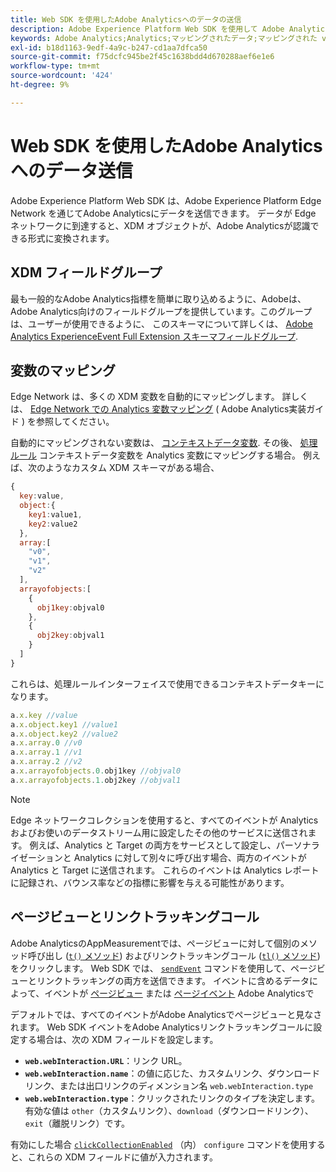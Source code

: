 ```yaml
---
title: Web SDK を使用したAdobe Analyticsへのデータの送信
description: Adobe Experience Platform Web SDK を使用して Adobe Analytics にデータを送信する方法について説明します。
keywords: Adobe Analytics;Analytics;マッピングされたデータ;マッピングされた var;
exl-id: b18d1163-9edf-4a9c-b247-cd1aa7dfca50
source-git-commit: f75dcfc945be2f45c1638bdd4d670288aef6e1e6
workflow-type: tm+mt
source-wordcount: '424'
ht-degree: 9%

---
```


# Web SDK を使用したAdobe Analyticsへのデータ送信

Adobe Experience Platform Web SDK は、Adobe Experience Platform Edge Network を通じてAdobe Analyticsにデータを送信できます。 データが Edge ネットワークに到達すると、XDM オブジェクトが、Adobe Analyticsが認識できる形式に変換されます。

## XDM フィールドグループ

最も一般的なAdobe Analytics指標を簡単に取り込めるように、Adobeは、Adobe Analytics向けのフィールドグループを提供しています。このグループは、ユーザーが使用できるように、 このスキーマについて詳しくは、 [Adobe Analytics ExperienceEvent Full Extension スキーマフィールドグループ](/help/xdm/field-groups/event/analytics-full-extension.md).

## 変数のマッピング

Edge Network は、多くの XDM 変数を自動的にマッピングします。 詳しくは、 [Edge Network での Analytics 変数マッピング](https://experienceleague.adobe.com/docs/analytics/implementation/aep-edge/variable-mapping.html?lang=ja) ( Adobe Analytics実装ガイド ) を参照してください。

自動的にマッピングされない変数は、 [コンテキストデータ変数](https://experienceleague.adobe.com/docs/analytics/implementation/vars/page-vars/contextdata.html?lang=ja). その後、 [処理ルール](https://experienceleague.adobe.com/docs/analytics/admin/admin-tools/manage-report-suites/edit-report-suite/report-suite-general/c-processing-rules/c-processing-rules-configuration/processing-rules-about.html) コンテキストデータ変数を Analytics 変数にマッピングする場合。 例えば、次のようなカスタム XDM スキーマがある場合、

```js
{
  key:value,
  object:{
    key1:value1,
    key2:value2
  },
  array:[
    "v0",
    "v1",
    "v2"
  ],
  arrayofobjects:[
    {
      obj1key:objval0
    },
    {
      obj2key:objval1
    }
  ]
}
```

これらは、処理ルールインターフェイスで使用できるコンテキストデータキーになります。

```javascript
a.x.key //value
a.x.object.key1 //value1
a.x.object.key2 //value2
a.x.array.0 //v0
a.x.array.1 //v1
a.x.array.2 //v2
a.x.arrayofobjects.0.obj1key //objval0
a.x.arrayofobjects.1.obj2key //objval1
```

>[!NOTE]
>
>Edge ネットワークコレクションを使用すると、すべてのイベントが Analytics およびお使いのデータストリーム用に設定したその他のサービスに送信されます。 例えば、Analytics と Target の両方をサービスとして設定し、パーソナライゼーションと Analytics に対して別々に呼び出す場合、両方のイベントが Analytics と Target に送信されます。 これらのイベントは Analytics レポートに記録され、バウンス率などの指標に影響を与える可能性があります。

## ページビューとリンクトラッキングコール

Adobe AnalyticsのAppMeasurementでは、ページビューに対して個別のメソッド呼び出し ([`t()` メソッド](https://experienceleague.adobe.com/docs/analytics/implementation/vars/functions/t-method.html)) およびリンクトラッキングコール ([`tl()` メソッド](https://experienceleague.adobe.com/docs/analytics/implementation/vars/functions/tl-method.html)) をクリックします。 Web SDK では、 [`sendEvent`](../commands/sendevent/overview.md) コマンドを使用して、ページビューとリンクトラッキングの両方を送信できます。 イベントに含めるデータによって、イベントが [ページビュー](https://experienceleague.adobe.com/docs/analytics/components/metrics/page-views.html?lang=ja) または [ページイベント](https://experienceleague.adobe.com/docs/analytics/components/metrics/page-events.html) Adobe Analyticsで

デフォルトでは、すべてのイベントがAdobe Analyticsでページビューと見なされます。 Web SDK イベントをAdobe Analyticsリンクトラッキングコールに設定する場合は、次の XDM フィールドを設定します。

* **`web.webInteraction.URL`**：リンク URL。
* **`web.webInteraction.name`**：の値に応じた、カスタムリンク、ダウンロードリンク、または出口リンクのディメンション名 `web.webInteraction.type`
* **`web.webInteraction.type`**：クリックされたリンクのタイプを決定します。 有効な値は `other`（カスタムリンク）、`download`（ダウンロードリンク）、`exit`（離脱リンク）です。

有効にした場合 [`clickCollectionEnabled`](../commands/configure/clickcollectionenabled.md) （内） `configure` コマンドを使用すると、これらの XDM フィールドに値が入力されます。
